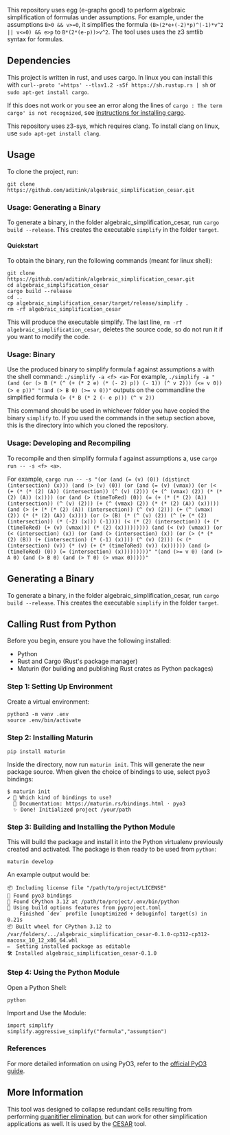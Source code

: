 This repository uses egg (e-graphs good) to perform algebraic simplification of formulas under assumptions.
For example, under the assumptions `B>0 && v>=0`, it simplifies the formula `(B>(2*e+(-2)*p)^(-1)*v^2 || v<=0) && e>p` to `B*(2*(e-p))>v^2`.
The tool uses uses the z3 smtlib syntax for formulas.

## Dependencies
This project is written in rust, and uses cargo. In linux you can install this with
`curl--proto '=https' --tlsv1.2 -sSf https://sh.rustup.rs | sh`
or
`sudo apt-get install cargo`.

If this does not work or you see an error along the lines of `cargo : The term cargo' is not recognized`, see [instructions for installing cargo](https://doc.rust-lang.org/cargo/getting-started/installation.html).

This repository uses z3-sys, which requires clang. To install clang on linux, use
`sudo apt-get install clang`.

## Usage
To clone the project, run:
```
git clone https://github.com/aditink/algebraic_simplification_cesar.git
```

### Usage: Generating a Binary
To generate a binary, in the folder algebraic_simplification_cesar, run
`cargo build --release`.
This creates the executable `simplify` in the folder `target`.

#### Quickstart
To obtain the binary, run the following commands (meant for linux shell):
```
git clone https://github.com/aditink/algebraic_simplification_cesar.git
cd algebraic_simplification_cesar
cargo build --release
cd ..
cp algebraic_simplification_cesar/target/release/simplify .
rm -rf algebraic_simplification_cesar
```
This will produce the executable simplify.
The last line, `rm -rf algebraic_simplification_cesar`, deletes the source code, so do not run it if you want to modify the code.

### Usage: Binary
Use the produced binary to simplify formula f against assumptions a with the shell command:
`./simplify -a <f> <a>`
For example,
`./simplify -a "(and (or (> B (* (^ (+ (* 2 e) (* (- 2) p)) (- 1)) (^ v 2))) (<= v 0)) (> e p))" "(and (> B 0) (>= v 0))"`
outputs on the commandline the simplified formula
`(> (* B (* 2 (- e p))) (^ v 2))`

This command should be used in whichever folder you have copied the binary `simplify` to.
If you used the commands in the setup section above, this is the directory into which you cloned the repository.

### Usage: Developing and Recompiling
To recompile and then simplify formula f against assumptions a, use
`cargo run -- -s <f> <a>`.

For example,
`cargo run -- -s "(or (and (= (v) (0)) (distinct (intersection) (x))) (and (> (v) (0)) (or (and (= (v) (vmax)) (or (< (+ (* (* (2) (A)) (intersection)) (^ (v) (2))) (+ (^ (vmax) (2)) (* (* (2) (A)) (x)))) (or (and (> (timeToRed) (0)) (= (+ (* (* (2) (A)) (intersection)) (^ (v) (2))) (+ (^ (vmax) (2)) (* (* (2) (A)) (x))))) (and (> (+ (* (* (2) (A)) (intersection)) (^ (v) (2))) (+ (^ (vmax) (2)) (* (* (2) (A)) (x)))) (or (> (B) (* (^ (v) (2)) (^ (+ (* (2) (intersection)) (* (-2) (x))) (-1)))) (< (* (2) (intersection)) (+ (* (timeToRed) (+ (v) (vmax))) (* (2) (x))))))))) (and (< (v) (vmax)) (or (< (intersection) (x)) (or (and (> (intersection) (x)) (or (> (* (* (2) (B)) (+ (intersection) (* (-1) (x)))) (^ (v) (2))) (< (* (intersection) (v)) (* (v) (+ (* (timeToRed) (v)) (x)))))) (and (> (timeToRed) (0)) (= (intersection) (x)))))))))" "(and (>= v 0) (and (> A 0) (and (> B 0) (and (> T 0) (> vmax 0)))))"`

## Generating a Binary
To generate a binary, in the folder algebraic_simplification_cesar, run
`cargo build --release`.
This creates the executable `simplify` in the folder `target`.

## Calling Rust from Python
Before you begin, ensure you have the following installed:
- Python
- Rust and Cargo (Rust's package manager)
- Maturin (for building and publishing Rust crates as Python packages)

### Step 1: Setting Up Environment

Create a virtual environment:
```
python3 -m venv .env  
source .env/bin/activate
```
### Step 2: Installing Maturin
```
pip install maturin
```

Inside the directory, now run `maturin init`. This will generate the new package source. When given the choice of bindings to use, select pyo3 bindings:
```
$ maturin init
✔ 🤷 Which kind of bindings to use?
  📖 Documentation: https://maturin.rs/bindings.html · pyo3
  ✨ Done! Initialized project /your/path
```

### Step 3: Building and Installing the Python Module

This will build the package and install it into the Python virtualenv previously created and activated. The package is then ready to be used from `python`:
```
maturin develop
```

An example output would be:
```
📦 Including license file "/path/to/project/LICENSE"
🔗 Found pyo3 bindings
🐍 Found CPython 3.12 at /path/to/project/.env/bin/python
📡 Using build options features from pyproject.toml
    Finished `dev` profile [unoptimized + debuginfo] target(s) in 0.21s
📦 Built wheel for CPython 3.12 to /var/folders/.../algebraic_simplification_cesar-0.1.0-cp312-cp312-macosx_10_12_x86_64.whl
✏️  Setting installed package as editable
🛠 Installed algebraic_simplification_cesar-0.1.0
```

### Step 4: Using the Python Module

Open a Python Shell:
```
python
```
Import and Use the Module:
```
import simplify
simplify.aggressive_simplify("formula","assumption")
```

### References

For more detailed information on using PyO3, refer to the [official PyO3 guide](https://github.com/PyO3/pyo3).


## More Information
This tool was designed to collapse redundant cells resulting from performing [quanitifier elimination](https://reference.wolfram.com/language/ref/Resolve.html), but can work for other simplification applications as well. It is used by the [CESAR](https://arxiv.org/abs/2311.02833) tool.

